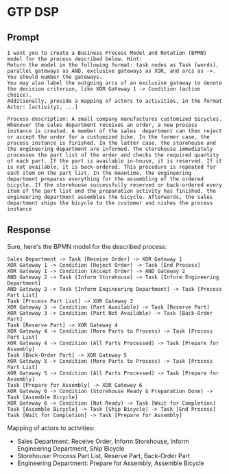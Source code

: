 # GTP DSP

## Prompt 

    I want you to create a Business Process Model and Notation (BPMN) model for the process described below. Hint: 
    Return the model in the following format: task nodes as Task [words], parallel gateways as AND, exclusive gateways as XOR, and arcs as ->.
    You should number the gateways. 
    You may also label the outgoing arcs of an exclusive gateway to denote the decision criterion, like XOR Gateway 1 -> Condition (action choice). 
    Additionally, provide a mapping of actors to activities, in the format Actor: [activity1, ...]

    Process description: A small company manufactures customized bicycles. Whenever the sales department receives an order, a new process instance is created. A member of the sales  department can then reject or accept the order for a customized bike. In the former case, the process instance is finished. In the latter case, the storehouse and the engineering department are informed. The storehouse immediately processes the part list of the order and checks the required quantity of each part. If the part is available in-house, it is reserved. If it is not available, it is back-ordered. This procedure is repeated for each item on the part list. In the meantime, the engineering department prepares everything for the assembling of the ordered bicycle. If the storehouse successfully reserved or back-ordered every item of the part list and the preparation activity has finished, the engineering department assembles the bicycle. Afterwards, the sales department ships the bicycle to the customer and nishes the process instance


## Response
Sure, here's the BPMN model for the described process:

```plaintext
Sales Department -> Task [Receive Order] -> XOR Gateway 1
XOR Gateway 1 -> Condition (Reject Order) -> Task [End Process]
XOR Gateway 1 -> Condition (Accept Order) -> AND Gateway 2
AND Gateway 2 -> Task [Inform Storehouse] -> Task [Inform Engineering Department]
AND Gateway 2 -> Task [Inform Engineering Department] -> Task [Process Part List]
Task [Process Part List] -> XOR Gateway 3
XOR Gateway 3 -> Condition (Part Available) -> Task [Reserve Part]
XOR Gateway 3 -> Condition (Part Not Available) -> Task [Back-Order Part]
Task [Reserve Part] -> XOR Gateway 4
XOR Gateway 4 -> Condition (More Parts to Process) -> Task [Process Part List]
XOR Gateway 4 -> Condition (All Parts Processed) -> Task [Prepare for Assembly]
Task [Back-Order Part] -> XOR Gateway 5
XOR Gateway 5 -> Condition (More Parts to Process) -> Task [Process Part List]
XOR Gateway 5 -> Condition (All Parts Processed) -> Task [Prepare for Assembly]
Task [Prepare for Assembly] -> XOR Gateway 6
XOR Gateway 6 -> Condition (Storehouse Ready & Preparation Done) -> Task [Assemble Bicycle]
XOR Gateway 6 -> Condition (Not Ready) -> Task [Wait for Completion]
Task [Assemble Bicycle] -> Task [Ship Bicycle] -> Task [End Process]
Task [Wait for Completion] -> Task [Prepare for Assembly]
```

Mapping of actors to activities:
- Sales Department: Receive Order, Inform Storehouse, Inform Engineering Department, Ship Bicycle
- Storehouse: Process Part List, Reserve Part, Back-Order Part
- Engineering Department: Prepare for Assembly, Assemble Bicycle
